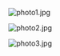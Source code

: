 ![photo1.jpg](http://chenxiaosong.com/pictures/self-introduction/photo1.jpeg)

![photo2.jpg](http://chenxiaosong.com/pictures/self-introduction/photo2.jpeg)

![photo3.jpg](http://chenxiaosong.com/pictures/self-introduction/photo3.jpeg)